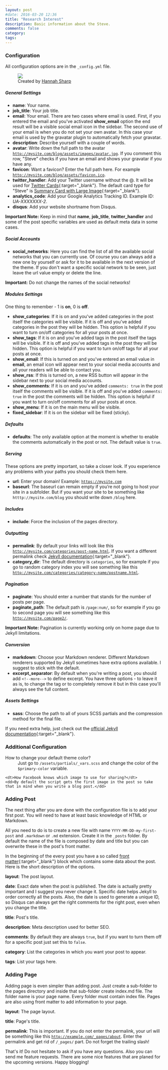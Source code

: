 ```yaml
---
layout: post
#date: 2016-03-20 12:36
title: "Research Interest"
description: Basic information about the Steve.
comments: false
category:
tags:
---
```


### Configuration
All configuration options are in the <code>_config.yml</code> file.

<figure>
    <img src="https://cdn.dribbble.com/users/1073937/screenshots/5036567/waterfall.png" />
    <figcaption>Created by <a href="https://dribbble.com/HannahLizSharp" target="_blank_">Hannah Sharp</a></figcaption>
</figure>

##### General Settings
* **name**: Your name.
* **job_title**: Your job title.
* **email**: Your email. There are two cases where email is used. First, if you entered the email and you've activated **show_email** option the end result will be a visible social email icon in the sidebar. The second use of your email is when you do not set your own avatar. In this case your email is used by the gravatar plugin to automatically fetch your gravatar.
* **description**: Describe yourself with a couple of words.
* **avatar**: Write down the full path to the avatar <code>http://mysite.com/blog/assets/images/avatar.jpg</code>. If you comment this row, "Steve" checks if you have an email and shows your gravatar if you have any.
* **favicon**: Want a favicon? Enter the full path here. For example <code>http://mysite.com/blog/assets/favicon.ico</code>.
* **twitter_handler**: Add your Twitter username without the @. It will be used for [Twitter Cards](https://dev.twitter.com/cards/overview){:target="_blank"}. The default card type for "Steve" is [Summary Card with Large Image](https://dev.twitter.com/cards/types/summary-large-image){:target="_blank"}.
* **analytics_code**: Add your Google Analytics Tracking ID. Example ID: *UA-XXXXXXX-2*.
* **disqus**: Add your website shortname from Disqus.

**Important Note:** Keep in mind that **name**, **job_title**, **twitter_handler** and some of the post specific variables are used as default meta data in some cases.

<!--more-->

##### Social Accounts
* **social_networks**: Here you can find the list of all the available social networks that you can currently use. Of course you can always add a new one by yourself or ask for it to be available in the next version of the theme. If you don't want a specific social network to be seen, just leave the url value empty or delete the line.

**Important:** Do not change the names of the social networks!

##### Modules Settings
One thing to remember - 1 is **on**, 0 is **off**.

* **show_categories**: If it is on and you've added categories in the post itself the categories will be visible. If it is off and you've added categories in the post they will be hidden. This option is helpful if you want to turn on/off categories for all your posts at once.
* **show_tags**: If it is on and you've added tags in the post itself the tags will be visible. If it is off and you've added tags in the post they will be hidden.  This option is helpful if you want to turn on/off tags for all your posts at once.
* **show_email**: If this is turned on and you've entered an email value in **email**, an email icon will appear next to your social media accounts and all your readers will be able to contact you.
* **show_rss**: If this is turned on, a new RSS button will appear in the sidebar next to your social media accounts.
* **show_comments**: If it is on and you've added <code>comments: true</code> in the post itself the comments will be visible. If it is off and you've added <code>comments: true</code> in the post the comments will be hidden. This option is helpful if you want to turn on/off comments for all your posts at once.
* **show_menu**: If it is on the main menu will be visible.
* **fixed_sidebar**: If it is on the sidebar will be fixed (sticky).

##### Defaults
* **defaults**: The only available option at the moment is whether to enable the comments automatically in the post or not. The default value is <code>true</code>.

##### Serving
These options are pretty important, so take a closer look. If you experience any problems with your paths you should check them here.

* **url**: Enter your domain! Example: <code>https://mysite.com</code>
* **baseurl**: The baseurl can remain empty if you’re not going to host your site in a subfolder. But if you want your site to be something like <code>htttp://mysite.com/blog</code> you should write down <code>/blog</code> here.

##### Includes

* **include**: Force the inclusion of the pages directory.

##### Outputting

* **permalink**: By default your links will look like this <code>http://mysite.com/categories/post-name.html</code>. If you want a different permalink check [Jekyll documentation](https://jekyllrb.com/docs/permalinks/){:target="_blank"}.
* **category_dir**: The default directory is <code>categories</code>, so for example if you go to random category index you will see something like this <code>http://mysite.com/categories/category-name/postname.html</code>.

##### Pagination
* **paginate**: You should enter a number that stands for the number of posts per page.
* **paginate_path**: The default path is <code>/page:num/</code>, so for example if you go to second page you will see something like this <code>http://mysite.com/page2/</code>.

**Important Note:** Pagination is currently working only on home page due to Jekyll limitations.

##### Conversion
* **markdown**: Choose your Markdown renderer. Different Markdown renderers supported by Jekyll sometimes have extra options available. I suggest to stick with the default.
* **excerpt_separator**: By default when you're writing a post, you should add <code>&lt;!--more--&gt;</code> to define excerpt. You have three options - to leave it as is, to change the tag or to completely remove it but in this case you'll always see the full content.

##### Assets Settings
* **sass**: Choose the path to all of yours SCSS partials and the compression method for the final file.

If you need extra help, just check out the [official Jekyll documentation](https://jekyllrb.com/docs/home/){:target="_blank"}.

### Additional Configuration

<dl>
	<dt>How to change your default theme color?</dt>
	<dd>Just go to <code>/assets/partials/_vars.scss</code> and change the color of the <code>$primary-color</code> variable.</dd>

	<dt>How Facebook knows which image to use for sharing?</dt>
	<dd>By default the script gets the first image in the post so take that in mind when you write a blog post.</dd>
</dl>

### Adding Post

The next thing after you are done with the configuration file is to add your first post. You will need to have at least basic knowledge of HTML or Markdown.

All you need to do is to create a new file with name <code>YYYY-MM-DD-my-first-post</code> and <code>.markdown</code> or <code>.md</code> extension. Create it in the <code>_posts</code> folder. By default the name of the file is composed by date and title but you can overwrite these in the post's front matter.

In the beginning of the every post you have a so called [front matter](https://jekyllrb.com/docs/frontmatter/){:target="_blank"} block which contains some data about the post. Here is the short description of the options.

**layout**: The post layout.

**date**: Exact date when the post is published. The date is actually pretty important and I suggest you never change it. Specific date helps Jekyll to order correctly all the posts. Also, the date is used to generate a unique ID, so Disqus can always get the right comments for the right post, even when you change the title.

**title**: Post's title.

**description**: Meta description used for better SEO.

**comments**: By default they are always <code>true</code>, but if you want to turn them off for a specific post just set this to <code>false</code>.

**category**: List the categories in which you want your post to appear.

**tags**: List your tags here.

### Adding Page

Adding page is even simpler than adding post. Just create a sub-folder to the pages directory and inside that sub-folder create index.md file. The folder name is your page name. Every folder must contain index file. Pages are also using front matter to add information to your page.

**layout**: The page layout.

**title**: Page's title.

**permalink**: This is important. If you do not enter the permalink, your url will be something like this <code>http://example.com/_pages/about</code>. Enter the permalink and get rid of <code>/_pages/</code> part. Do not forget the trailing slash!

That's it! Do not hesitate to ask if you have any questions. Also you can send me feature requests. There are some nice features that are planed for the upcoming versions. Happy blogging!
